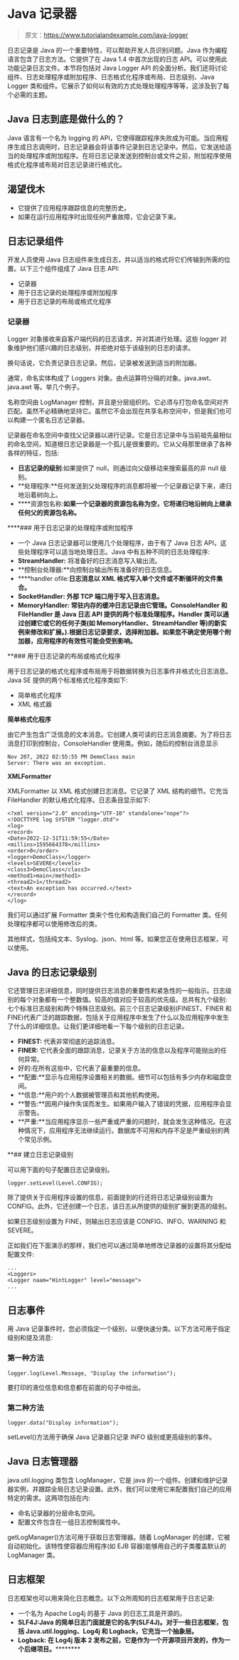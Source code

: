 # Java 记录器

> 原文：<https://www.tutorialandexample.com/java-logger>

日志记录是 Java 的一个重要特性，可以帮助开发人员识别问题。Java 作为编程语言包含了日志方法。它提供了在 Java 1.4 中首次出现的日志 API。可以使用此功能记录日志文件。本节将包括对 Java Logger API 的全面分析。我们还将讨论组件、日志处理程序或附加程序、日志格式化程序或布局、日志级别、Java Logger 类和组件。它展示了如何以有效的方式处理处理程序等等，这涉及到了每个必需的主题。

## Java 日志到底是做什么的？

Java 语言有一个名为 logging 的 API，它使得跟踪程序失败成为可能。当应用程序生成日志调用时，日志记录器会将该事件记录到日志记录中。然后，它发送给适当的处理程序或附加程序。在将日志记录发送到控制台或文件之前，附加程序使用格式化程序或布局对日志记录进行格式化。

## 渴望伐木

*   它提供了应用程序跟踪信息的完整历史。
*   如果在运行应用程序时出现任何严重故障，它会记录下来。

## 日志记录组件

开发人员使用 Java 日志组件来生成日志，并以适当的格式将它们传输到所需的位置。以下三个组件组成了 Java 日志 API:

*   记录器
*   用于日志记录的处理程序或附加程序
*   用于日志记录的布局或格式化程序

### 记录器

Logger 对象接收来自客户端代码的日志请求，并对其进行处理。这些 logger 对象维护他们感兴趣的日志级别，并拒绝对低于该级别的日志的请求。

换句话说，它负责记录日志记录。然后，记录被发送到适当的附加器。

通常，命名实体构成了 Loggers 对象。由点运算符分隔的对象。java.awt、java.awt 等。举几个例子。

名称空间由 LogManager 控制，并且是分层组织的。它必须与打包命名空间对齐匹配。虽然不必精确地坚持它。虽然它不会出现在共享名称空间中，但是我们也可以构建一个匿名日志记录器。

记录器在命名空间中查找父记录器以进行记录。它是日志记录中与当前祖先最相似的命名空间，知道根日志记录器是一个孤儿是很重要的。它从父母那里继承了各种各样的特征，包括:

*   **日志记录的级别**:如果提供了 null，则通过向父级移动来搜索最高的非 null 级别。
*   **处理程序:**任何发送到父处理程序的消息都将被一个记录器记录下来，递归地沿着树向上。
*   ****资源包名称:**如果一个记录器的资源包名称为空，它将递归地沿树向上继承任何父的资源包名称。**

 ****### 用于日志记录的处理程序或附加程序

*   一个 Java 日志记录器可以使用几个处理程序，由于有了 Java 日志 API，这些处理程序可以适当地处理日志。Java 中有五种不同的日志处理程序:
*   **StreamHandler:** 将准备好的日志消息写入输出流。
*   **控制台处理器:**向控制台输出所有准备好的日志信息。
*   ****handler ofile:**日志消息以 XML 格式写入单个文件或不断循环的文件集合。**
*   ****SocketHandler:** 外部 TCP 端口用于写入日志消息。**
*   ****MemoryHandler:** 常驻内存的缓冲日志记录由它管理。ConsoleHandler 和 FileHandler 是 Java 日志 API 提供的两个标准处理程序。Handler 类可以通过创建它或它的任何子类(如 MemoryHandler、StreamHandler 等)的新实例来修改和扩展。).根据日志记录要求，选择附加器。如果您不确定使用哪个附加器，应用程序的有效性可能会受到影响。**

 **### 用于日志记录的布局或格式化程序

用于日志记录的格式化程序或布局用于将数据转换为日志事件并格式化日志消息。Java SE 提供的两个标准格式化程序类如下:

*   简单格式化程序
*   XML 格式器

**简单格式化程序**

由它产生包含广泛信息的文本消息。它创建人类可读的日志消息摘要。为了将日志消息打印到控制台，ConsoleHandler 使用类。例如，随后的控制台消息显示

```
Nov 207, 2022 02:55:55 PM DemoClass main  
Server: There was an exception.
```

**XMLFormatter**

XMLFormatter 以 XML 格式创建日志消息。它记录了 XML 结构的细节。它充当 FileHandler 的默认格式化程序。日志条目显示如下:

```
<?xml version="2.0" encoding="UTF-10" standalone="nope"?>  
<!DOCTTYPE log SYSTEM "logger.dtd">  
<log>  
<record>  
<Date>2022-12-31T11:59:55</Date>  
<millins>1595664378</millins>  
<order>0</order>  
<logger>DemoClass</logger>  
<levels>SEVERE</levels>  
<class3>DemoClass</class3>  
<method1>main</method1>  
<thread2>1</thread2>  
<text>An exception has occurred.</text>  
</record>  
</log> 
```

我们可以通过扩展 Formatter 类来个性化和构造我们自己的 Formatter 类。任何处理程序都可以使用修改后的类。

其他样式，包括纯文本、Syslog、json、html 等。如果您正在使用日志框架，可以使用。

## Java 的日志记录级别

它还管理日志详细信息，同时提供日志消息的重要性和紧急性的一般指示。日志级别的每个对象都有一个整数值。较高的值对应于较高的优先级。总共有九个级别:七个标准日志级别和两个特殊日志级别。前三个日志记录级别(FINEST、FINER 和 FINE)代表广泛的跟踪数据，包括关于应用程序中发生了什么以及应用程序中发生了什么的详细信息。让我们更详细地看一下每个级别的日志记录。

*   **FINEST:** 代表非常彻底的追踪消息。
*   **FINER:** 它代表全面的跟踪消息，记录关于方法的信息以及程序可能抛出的任何异常。
*   好的:在所有这些中，它代表了最重要的信息。
*   **配置:**显示与应用程序设置相关的数据。细节可以包括有多少内存和磁盘空间。
*   **信息:**用户的个人数据被管理员和其他机构使用。
*   **警告:**因用户操作失误而发生。如果用户输入了错误的凭据，应用程序会显示警告。
*   **严重:**当应用程序显示一些严重或严重的问题时，就会发生这种情况。在这种情况下，应用程序无法继续运行。数据库不可用和内存不足是严重级别的两个常见示例。

 **## 建立日志记录级别

可以用下面的句子配置日志记录级别。

```
logger.setLevel(Level.CONFIG); 
```

除了提供关于应用程序设置的信息，前面提到的行还将日志记录级别设置为 CONFIG。此外，它还创建一个日志，该日志从所提供的级别扩展到更高的级别。

如果日志级别设置为 FINE，则输出日志应该是 CONFIG、INFO、WARNING 和 SEVERE。

正如我们在下面演示的那样，我们也可以通过简单地修改记录器的设置将其分配给配置文件:

```
...  
<Loggers>  
<Logger naam="HintLogger" level="message">  
... 
```

## 日志事件

用 Java 记录事件时，您必须指定一个级别，以便快速分类。以下方法可用于指定级别和提及消息:

### 第一种方法

```
logger.log(Level.Message, "Display the information");
```

要打印的液位信息和信息都在前面的句子中给出。

### 第二种方法

```
logger.data("Display information"); 
```

setLevel()方法用于确保 Java 记录器只记录 INFO 级别或更高级别的事件。

## Java 日志管理器

java.util.logging 类包含 LogManager，它是 java 的一个组件。创建和维护记录器实例，并跟踪全局日志记录设置。此外，我们可以使用它来配置我们自己的应用特定的需求。这两项包括在内:

*   命名记录器的分层命名空间。
*   配置文件包含在一组日志控制属性中。

getLogManager()方法可用于获取日志管理器。随着 LogManager 的创建，它被自动初始化。该特性使容器应用程序(如 EJB 容器)能够用自己的子类覆盖默认的 LogManager 类。

## 日志框架

日志框架也可以用来简化日志概念。以下众所周知的日志框架用于日志记录:

*   一个名为 Apache Log4j 的基于 Java 的日志工具是开源的。
*   **SLF4J:Java 的简单日志门面就是它的名字(SLF4J)。对于一些日志框架，包括 Java.util.logging、Log4j 和 Logback，它充当一个抽象层。**
*   ******Logback:** 在 Log4j 版本 2 发布之前，它是作为一个开源项目开发的，作为一个后继项目。************